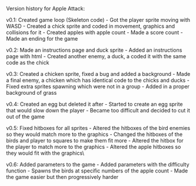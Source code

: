 Version history for Apple Attack:

v0.1: Created game loop (Skeleton code)
    - Got the player sprite moving with WASD
    - Created a chick sprite and coded in movement, graphics and collisions for it
    - Created apples with apple count
    - Made a score count
    - Made an ending for the game

v0.2: Made an instructions page and duck sprite
    - Added an instructions page with html
    - Created another enemy, a duck, a coded it with the same code as the chick

v0.3: Created a chicken sprite, fixed a bug and added a background
    - Made a final enemy, a chicken which has identical code to the chicks and ducks
    - Fixed extra sprites spawning which were not in a group
    - Added in a proper background of grass

v0.4: Created an egg but deleted it after
    - Started to create an egg sprite that would slow down the player
    - Became too difficult and decided to cut it out of the game

v0.5: Fixed hitboxes for all sprites
    - Altered the hitboxes of the bird enemies so they would match more to the graphics
    - Changed the hitboxes of the birds and player to squares to make them fit more
    - Altered the hitbox for the player to match more to the graphics
    - Altered the apple hitboxes so they would fit with the graphics\
    
v0.6: Added parameters to the game
    - Added parameters with the difficulty function
    - Spawns the birds at specific numbers of the apple count
    - Made the game easier but then progressively harder